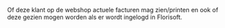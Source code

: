 Of deze klant op de webshop actuele facturen mag zien/printen en ook of deze gezien mogen worden als er wordt ingelogd in Florisoft.